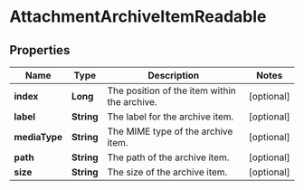 # AttachmentArchiveItemReadable

## Properties
Name | Type | Description | Notes
------------ | ------------- | ------------- | -------------
**index** | **Long** | The position of the item within the archive. |  [optional]
**label** | **String** | The label for the archive item. |  [optional]
**mediaType** | **String** | The MIME type of the archive item. |  [optional]
**path** | **String** | The path of the archive item. |  [optional]
**size** | **String** | The size of the archive item. |  [optional]
